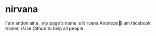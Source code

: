 # nirvana
I'am andoniaina , my page's name is Nirvana Anonops🌹i am facebook tricker, i Use Github to help all people
